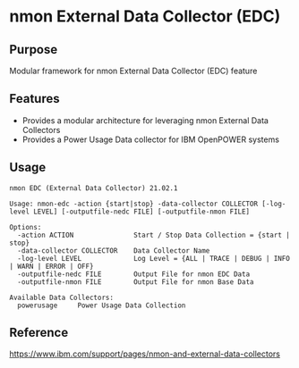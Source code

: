 # nmon External Data Collector (EDC)

## Purpose

Modular framework for nmon External Data Collector (EDC) feature

## Features

* Provides a modular architecture for leveraging nmon External Data Collectors
* Provides a Power Usage Data collector for IBM OpenPOWER systems

## Usage

```
nmon EDC (External Data Collector) 21.02.1

Usage: nmon-edc -action {start|stop} -data-collector COLLECTOR [-log-level LEVEL] [-outputfile-nedc FILE] [-outputfile-nmon FILE]

Options:
  -action ACTION               Start / Stop Data Collection = {start | stop}
  -data-collector COLLECTOR    Data Collector Name
  -log-level LEVEL             Log Level = {ALL | TRACE | DEBUG | INFO | WARN | ERROR | OFF}
  -outputfile-nedc FILE        Output File for nmon EDC Data
  -outputfile-nmon FILE        Output File for nmon Base Data

Available Data Collectors:
  powerusage     Power Usage Data Collection

```

## Reference

https://www.ibm.com/support/pages/nmon-and-external-data-collectors
